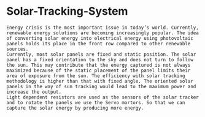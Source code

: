 # Solar-Tracking-System
    Energy crisis is the most important issue in today’s world. Currently, renewable energy solutions are becoming increasingly popular. The idea of converting solar energy into electrical energy using photovoltaic panels holds its place in the front row compared to other renewable sources. 
    Currently, most solar panels are fixed and static position. The solar panel has a fixed orientation to the sky and does not turn to follow the sun. This may contribute that the energy captured is not always maximized because of the static placement of the panel limits their area of exposure from the sun. The efficiency with solar tracking methodology is higher than that with fixed angle. The oriented solar panels in the way of sun tracking would lead to the maximum power and increase the output.  
    Light dependent resistors are used as the sensors of the solar tracker and to rotate the panels we use the Servo mortors. So that we can capture the solar energy by producing more energy.
